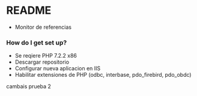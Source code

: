 # README #

* Monitor de referencias

### How do I get set up? ###

* Se reqiere PHP 7.2.2 x86
* Descargar repositorio
* Configurar nueva aplicacion en IIS
* Habilitar extensiones de PHP (odbc, interbase, pdo_firebird, pdo_obdc)

cambais
prueba 2